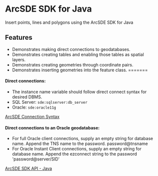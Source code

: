 ArcSDE SDK for Java
===================

Insert points, lines and polygons using the ArcSDE SDK for Java

## Features

* Demonstrates making direct connections to geodatabases.
* Demonstrates creating tables and enabling those tables as spatial layers.
* Demonstrates creating geometries through coordinate pairs.
* Demonstrates inserting geometries into the feature class.
=======

#### Direct connections:
* The instance name variable should follow direct connect syntax for desired DBMS.
* SQL Server: ```sde:sqlserver:db_server```
* Oracle:     ```sde:oracle11g```

[ArcSDE Connection Syntax](http://webhelp.esri.com/arcgisserver/9.3/dotnet/index.htm#geodatabases/arcsde-2034353163.htm)
#### Direct connections to an Oracle geodatabase:
* For full Oracle client connections, supply an empty string for database name.  Append the TNS name to the password. password@tnsname
* For Oracle Instant Client connections, supply an empty string for database name.  Append the ezconnect string to the password  'password@server/SID'

[ArcSDE SDK API - Java](http://help.arcgis.com/en/geodatabase/10.0/sdk/arcsde/api/japi/japi.htm)
